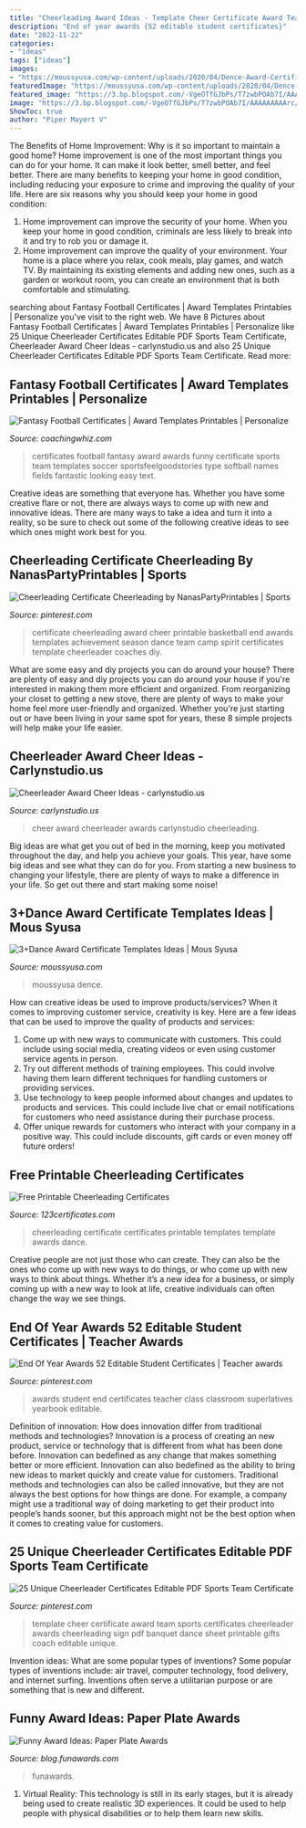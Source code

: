 ```yaml
---
title: "Cheerleading Award Ideas - Template Cheer Certificate Award Team Sports Certificates Cheerleader Awards Cheerleading Sign Pdf Banquet Dance Sheet Printable Gifts Coach Editable Unique"
description: "End of year awards {52 editable student certificates}"
date: "2022-11-22"
categories:
- "ideas"
tags: ["ideas"]
images:
- "https://moussyusa.com/wp-content/uploads/2020/04/Dence-Award-Certificate-Design-Ideas-768x518.jpg"
featuredImage: "https://moussyusa.com/wp-content/uploads/2020/04/Dence-Award-Certificate-Design-Ideas-768x518.jpg"
featured_image: "https://3.bp.blogspot.com/-VgeOTfGJbPs/T7zwbPOAb7I/AAAAAAAAArc/kV5FFhbc3L0/s1600/paper-plate-awards-02.jpg"
image: "https://3.bp.blogspot.com/-VgeOTfGJbPs/T7zwbPOAb7I/AAAAAAAAArc/kV5FFhbc3L0/s1600/paper-plate-awards-02.jpg"
ShowToc: true
author: "Piper Mayert V"
---
```



The Benefits of Home Improvement: Why is it so important to maintain a good home?
Home improvement is one of the most important things you can do for your home. It can make it look better, smell better, and feel better. There are many benefits to keeping your home in good condition, including reducing your exposure to crime and improving the quality of your life. Here are six reasons why you should keep your home in good condition: 
1. Home improvement can improve the security of your home. When you keep your home in good condition, criminals are less likely to break into it and try to rob you or damage it. 
2. Home improvement can improve the quality of your environment. Your home is a place where you relax, cook meals, play games, and watch TV. By maintaining its existing elements and adding new ones, such as a garden or workout room, you can create an environment that is both comfortable and stimulating. 

	

		
searching about Fantasy Football Certificates | Award Templates Printables | Personalize you've visit to the right web. We have 8 Pictures about Fantasy Football Certificates | Award Templates Printables | Personalize like 25 Unique Cheerleader Certificates Editable PDF Sports Team Certificate, Cheerleader Award Cheer Ideas - carlynstudio.us and also 25 Unique Cheerleader Certificates Editable PDF Sports Team Certificate. Read more:
		
    
## Fantasy Football Certificates | Award Templates Printables | Personalize

<img loading=lazy src="https://www.coachingwhiz.com/wp-content/uploads/2017/01/FFgrid3.jpg" onerror="this.onerror=null;this.src='https://tse3.mm.bing.net/th?id=OIP.eA1XBKxqWTd--z-fd1kDVgHaEf&amp;pid=15.1';" alt="Fantasy Football Certificates | Award Templates Printables | Personalize">

_Source: coachingwhiz.com_

>certificates football fantasy award awards funny certificate sports team templates soccer sportsfeelgoodstories type softball names fields fantastic looking easy text. 

	

Creative ideas are something that everyone has. Whether you have some creative flare or not, there are always ways to come up with new and innovative ideas. There are many ways to take a idea and turn it into a reality, so be sure to check out some of the following creative ideas to see which ones might work best for you.

    
## Cheerleading Certificate Cheerleading By NanasPartyPrintables | Sports

<img loading=lazy src="https://s-media-cache-ak0.pinimg.com/736x/48/b9/cd/48b9cdda7b5a0a5d5fdb020ab837ad88.jpg" onerror="this.onerror=null;this.src='https://tse2.mm.bing.net/th?id=OIP.qldsZk-wdjFSjjugqbw-BQHaFt&amp;pid=15.1';" alt="Cheerleading Certificate Cheerleading by NanasPartyPrintables | Sports">

_Source: pinterest.com_

>certificate cheerleading award cheer printable basketball end awards templates achievement season dance team camp spirit certificates template cheerleader coaches diy. 

	

What are some easy and diy projects you can do around your house?
There are plenty of easy and diy projects you can do around your house if you're interested in making them more efficient and organized. From reorganizing your closet to getting a new stove, there are plenty of ways to make your home feel more user-friendly and organized. Whether you're just starting out or have been living in your same spot for years, these 8 simple projects will help make your life easier.

    
## Cheerleader Award Cheer Ideas - Carlynstudio.us

<img loading=lazy src="https://carlynstudio.us/wp-content/uploads/2018/11/cheerleading-awards-cheer-award-ideas.jpg" onerror="this.onerror=null;this.src='https://tse4.mm.bing.net/th?id=OIP.ObfbgkiQIYZllVxm3vailQHaJl&amp;pid=15.1';" alt="Cheerleader Award Cheer Ideas - carlynstudio.us">

_Source: carlynstudio.us_

>cheer award cheerleader awards carlynstudio cheerleading. 

	

Big ideas are what get you out of bed in the morning, keep you motivated throughout the day, and help you achieve your goals. This year, have some big ideas and see what they can do for you. From starting a new business to changing your lifestyle, there are plenty of ways to make a difference in your life. So get out there and start making some noise!

    
## 3+Dance Award Certificate Templates Ideas | Mous Syusa

<img loading=lazy src="https://moussyusa.com/wp-content/uploads/2020/04/Dence-Award-Certificate-Design-Ideas-768x518.jpg" onerror="this.onerror=null;this.src='https://tse3.mm.bing.net/th?id=OIP.a7aEtUhRXB4uNd-wa140ggHaE_&amp;pid=15.1';" alt="3+Dance Award Certificate Templates Ideas | Mous Syusa">

_Source: moussyusa.com_

>moussyusa dence. 

	

How can creative ideas be used to improve products/services?
When it comes to improving customer service, creativity is key. Here are a few ideas that can be used to improve the quality of products and services: 
1. Come up with new ways to communicate with customers. This could include using social media, creating videos or even using customer service agents in person.
2. Try out different methods of training employees. This could involve having them learn different techniques for handling customers or providing services.
3. Use technology to keep people informed about changes and updates to products and services. This could include live chat or email notifications for customers who need assistance during their purchase process.
4. Offer unique rewards for customers who interact with your company in a positive way. This could include discounts, gift cards or even money off future orders!

    
## Free Printable Cheerleading Certificates

<img loading=lazy src="https://www.123certificates.com/images/cheerleading-certificate-9.gif" onerror="this.onerror=null;this.src='https://tse1.mm.bing.net/th?id=OIP.toLb_PigZ3gpalo-RAQL6gAAAA&amp;pid=15.1';" alt="Free Printable Cheerleading Certificates">

_Source: 123certificates.com_

>cheerleading certificate certificates printable templates template awards dance. 

	

Creative people are not just those who can create. They can also be the ones who come up with new ways to do things, or who come up with new ways to think about things. Whether it’s a new idea for a business, or simply coming up with a new way to look at life, creative individuals can often change the way we see things.

    
## End Of Year Awards 52 Editable Student Certificates | Teacher Awards

<img loading=lazy src="https://i.pinimg.com/originals/1c/fd/d5/1cfdd55c29559988d14c22069676c9bc.jpg" onerror="this.onerror=null;this.src='https://tse3.mm.bing.net/th?id=OIP.WkhkUMZrkqalFBd2gxgqXwAAAA&amp;pid=15.1';" alt="End Of Year Awards 52 Editable Student Certificates | Teacher awards">

_Source: pinterest.com_

>awards student end certificates teacher class classroom superlatives yearbook editable. 

	

Definition of innovation: How does innovation differ from traditional methods and technologies?
Innovation is a process of creating an new product, service or technology that is different from what has been done before. Innovation can bedefined as any change that makes something better or more efficient. Innovation can also bedefined as the ability to bring new ideas to market quickly and create value for customers. 
Traditional methods and technologies can also be called innovative, but they are not always the best options for how things are done. For example, a company might use a traditional way of doing marketing to get their product into people’s hands sooner, but this approach might not be the best option when it comes to creating value for customers.

    
## 25 Unique Cheerleader Certificates Editable PDF Sports Team Certificate

<img loading=lazy src="https://i.pinimg.com/originals/0b/82/7b/0b827b61774cf0c73d7a2ec96c8290f2.jpg" onerror="this.onerror=null;this.src='https://tse3.mm.bing.net/th?id=OIP.C4J7YXdM8Mc9ei7JbIKQ8gHaLF&amp;pid=15.1';" alt="25 Unique Cheerleader Certificates Editable PDF Sports Team Certificate">

_Source: pinterest.com_

>template cheer certificate award team sports certificates cheerleader awards cheerleading sign pdf banquet dance sheet printable gifts coach editable unique. 

	

Invention ideas: What are some popular types of inventions?
Some popular types of inventions include: air travel, computer technology, food delivery, and internet surfing. Inventions often serve a utilitarian purpose or are something that is new and different.

    
## Funny Award Ideas: Paper Plate Awards

<img loading=lazy src="https://3.bp.blogspot.com/-VgeOTfGJbPs/T7zwbPOAb7I/AAAAAAAAArc/kV5FFhbc3L0/s1600/paper-plate-awards-02.jpg" onerror="this.onerror=null;this.src='https://tse3.mm.bing.net/th?id=OIP.ax9rE6o04QQJbYJ6BBM4aQHaJ6&amp;pid=15.1';" alt="Funny Award Ideas: Paper Plate Awards">

_Source: blog.funawards.com_

>funawards. 

	

1. Virtual Reality: This technology is still in its early stages, but it is already being used to create realistic 3D experiences. It could be used to help people with physical disabilities or to help them learn new skills.

